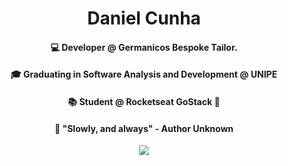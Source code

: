 <h1 align="center"> Daniel Cunha </h1>
 
<h4 align="center">💻 Developer @ Germanicos Bespoke Tailor.</h4>
<h4 align="center">🎓 Graduating in Software Analysis and Development @ UNIPE</h4>
<h4 align="center">📚 Student @ Rocketseat GoStack 🚀</h4>
<h4 align="center">🎯 "Slowly, and always" - Author Unknown</h4>

<p align="center">
 
<img src="https://upload.wikimedia.org/wikipedia/commons/thumb/1/18/Creative-Tail-rocket.svg/300px-Creative-Tail-rocket.svg.png" />

</p>
